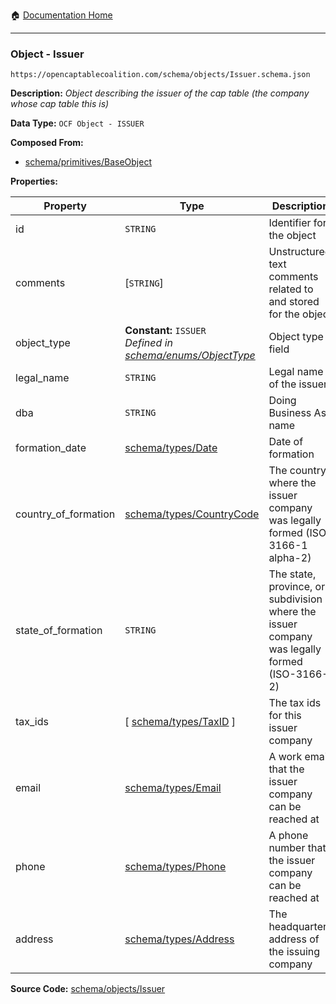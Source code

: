 :house: [Documentation Home](/README.md)

---

### Object - Issuer

`https://opencaptablecoalition.com/schema/objects/Issuer.schema.json`

**Description:** _Object describing the issuer of the cap table (the company whose cap table this is)_

**Data Type:** `OCF Object - ISSUER`

**Composed From:**

- [schema/primitives/BaseObject](/docs/schema/primitives/BaseObject.md)

**Properties:**

| Property             | Type                                                                                                | Description                                                                                  | Required   |
| -------------------- | --------------------------------------------------------------------------------------------------- | -------------------------------------------------------------------------------------------- | ---------- |
| id                   | `STRING`                                                                                            | Identifier for the object                                                                    | `REQUIRED` |
| comments             | [`STRING`]                                                                                          | Unstructured text comments related to and stored for the object                              | -          |
| object_type          | **Constant:** `ISSUER`</br>_Defined in [schema/enums/ObjectType](/docs/schema/enums/ObjectType.md)_ | Object type field                                                                            | `REQUIRED` |
| legal_name           | `STRING`                                                                                            | Legal name of the issuer                                                                     | `REQUIRED` |
| dba                  | `STRING`                                                                                            | Doing Business As name                                                                       | -          |
| formation_date       | [schema/types/Date](/docs/schema/types/Date.md)                                                     | Date of formation                                                                            | `REQUIRED` |
| country_of_formation | [schema/types/CountryCode](/docs/schema/types/CountryCode.md)                                       | The country where the issuer company was legally formed (ISO 3166-1 alpha-2)                 | `REQUIRED` |
| state_of_formation   | `STRING`                                                                                            | The state, province, or subdivision where the issuer company was legally formed (ISO-3166-2) | -          |
| tax_ids              | [ [schema/types/TaxID](/docs/schema/types/TaxID.md) ]                                               | The tax ids for this issuer company                                                          | -          |
| email                | [schema/types/Email](/docs/schema/types/Email.md)                                                   | A work email that the issuer company can be reached at                                       | -          |
| phone                | [schema/types/Phone](/docs/schema/types/Phone.md)                                                   | A phone number that the issuer company can be reached at                                     | -          |
| address              | [schema/types/Address](/docs/schema/types/Address.md)                                               | The headquarters address of the issuing company                                              | -          |

**Source Code:** [schema/objects/Issuer](/schema/objects/Issuer.schema.json)


